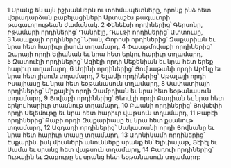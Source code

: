 1 Սրանք են այն իշխաններն ու տոհմապետները, որոնք ինձ հետ վերադարձան բաբելացիների Արտաշէս թագաւորի թագաւորութեան ժամանակ. 2 Փենեէսի որդիներից՝ Գերսոնը, Իթամարի որդիներից՝ Դանիէլը, Դաւթի որդիներից՝ Ատտուսը, 3 Նաաքայի որդիներից՝ Նիան, Փորոսի որդիներից՝ Զաքարիան եւ նրա հետ հարիւր յիսուն տղամարդ, 4 Փաաթմովաբի որդիներից՝ Զարայի որդի Ելիանան եւ նրա հետ երկու հարիւր տղամարդ, 5 Զատուէլի որդիներից՝ Ազիէլի որդի Սեքենիան եւ նրա հետ երեք հարիւր տղամարդ, 6 Ադինի որդիներից՝ Յովնաթանի որդի Աբէնը եւ նրա հետ յիսուն տղամարդ, 7 Ելամի որդիներից՝ Աթալայի որդի Իսայիասը եւ նրա հետ եօթանասուն տղամարդ, 8 Սափատիայի որդիներից՝ Միքայէլի որդի Զամբդիան եւ նրա հետ եօթանասուն տղամարդ, 9 Յովաբի որդիներից՝ Յեուէլի որդի Բադիան եւ նրա հետ երկու հարիւր տասնութ տղամարդ, 10 Բաանի որդիներից՝ Յովսէփի որդի Սելեմութը եւ նրա հետ հարիւր վաթսուն տղամարդ, 11 Բաբէի որդիներից՝ Բաբի որդի Զաքարիասը եւ նրա հետ քսանութ տղամարդ, 12 Ագդադի որդիներից՝ Սակատանի որդի Յովնանը եւ նրա հետ հարիւր տասը տղամարդ, 13 Ադոնիկամի որդիներից՝ Էսքարին. իսկ միւսների անունները սրանք են՝ Ելիփալաթ, Յէիէլ եւ Սամա եւ սրանց հետ վաթսուն տղամարդ, 14 Բադուի որդիներից՝ Ութային եւ Զաբութը եւ սրանց հետ եօթանասուն տղամարդ:
